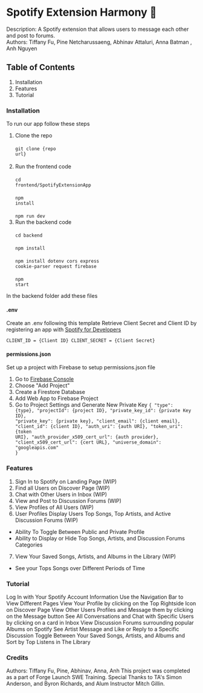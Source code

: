# Spotify Extension Harmony 🎵
Description: A Spotify extension that allows users to message each other and post to forums. <br>
Authors: Tiffany Fu, Pine Netcharussaeng, Abhinav Attaluri, Anna Batman , Anh Nguyen

## Table of Contents
1. Installation
2. Features
3. Tutorial

### Installation
To run our app follow these steps

1. Clone the repo<br></br>
<code>git clone {repo url}</code><br></br>
2. Run the frontend code<br></br>
<code>cd frontend/SpotifyExtensionApp</code><br></br>
<code>npm install</code><br></br>
<code>npm run dev</code>
2. Run the backend code <br></br>
<code>cd backend</code><br></br>
<code>npm install</code><br></br>
<code>npm install dotenv cors express cookie-parser request firebase</code><br></br>
<code>npm start</code>

In the backend folder add these files
#### .env
Create an .env following this template
Retrieve Client Secret and Client ID by registering an app with 
<a href="https://developer.spotify.com/documentation/web-api/tutorials/getting-started#create-an-app">
Spotify for Developers </a>

<code>CLIENT_ID = {Client ID}
CLIENT_SECRET = {Client Secret}
</code>

#### permissions.json
Set up a project with Firebase to setup permissions.json file
1. Go to <a href=https://console.firebase.google.com/>Firebase Console </a>
2. Choose "Add Project"
3. Create a Firestore Database
4. Add Web App to Firebase Project
5. Go to Project Settings and Generate New Private Key
<code>{
    "type": {type},
    "projectId": {project ID},
    "private_key_id": {private Key ID},
    "private_key": {private key},
    "client_email": {client email},
    "client_id": {client ID},
    "auth_uri": {auth URI},
    "token_uri": {token URI},
    "auth_provider_x509_cert_url": {auth provider},
    "client_x509_cert_url": {cert URL},
    "universe_domain": "googleapis.com"
}</code>

### Features
1. Sign In to Spotify on Landing Page (WIP)
2. Find all Users on Discover Page (WIP)
3. Chat with Other Users in Inbox (WIP)
4. View and Post to Discussion Forums (WIP)
5. View Profiles of All Users (WIP)
6. User Profiles Display Users Top Songs, Top Artists, and Active Discussion Forums (WIP)
- Ability To Toggle Between Public and Private Profile
- Ability to Display or Hide Top Songs, Artists, and Discussion Forums Categories
7. View Your Saved Songs, Artists, and Albums in the Library (WIP)
- See your Tops Songs over Different Periods of Time

### Tutorial
Log In with Your Spotify Account Information
Use the Navigation Bar to View Different Pages
View Your Profile by clicking on the Top Rightside Icon on Discover Page
View Other Users Profiles and Message them by clicking on the Message button
See All Conversations and Chat with Specific Users by clicking on a card in Inbox
View Discussion Forums surrounding popular Albums on Spotify
See Artist Message and Like or Reply to a Specific Discussion
Toggle Between Your Saved Songs, Artists, and Albums and Sort by Top Listens in The Library

### Credits
Authors: Tiffany Fu, Pine, Abhinav, Anna, Anh
This project was completed as a part of Forge Launch SWE Training. Special Thanks to TA's Simon Anderson, and Byron Richards, and Alum Instructor Mitch Gillin. 
